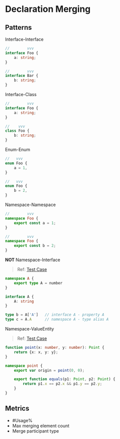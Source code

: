 # Declaration Merging

## Patterns

Interface-Interface

```ts
//        vvv
interface Foo {
    a: string;
}

//        vvv
interface Bar {
    b: string;
}
```

Interface-Class

```ts
//        vvv
interface Foo {
    a: string;
}

//    vvv
class Foo {
    b: string;
}
```

Enum-Enum

```ts
//   vvv
enum Foo {
    a = 1,
}

//   vvv
enum Foo {
    b = 2,
}
```

Namespace-Namespace

```ts
//        vvv
namespace Foo {
    export const a = 1;
}

//        vvv
namespace Foo {
    export const b = 2;
}
```

**NOT** Namespace-Interface

> Ref: [Test Case](../../../../../docs/entity/namespace.md#access-namespaces-children)

```ts
namespace A {
    export type A = number
}

interface A {
    A: string
}

type b = A['A']   // interface A - property A
type c = A.A      // namespace A - type alias A
```

Namespace-ValueEntity

> Ref: [Test Case](../../../../../docs/entity/namespace.md#merge-namespace-and-function)

```ts
function point(x: number, y: number): Point {
    return {x: x, y: y};
}

namespace point {
    export var origin = point(0, 0);

    export function equals(p1: Point, p2: Point) {
        return p1.x == p2.x && p1.y == p2.y;
    }
}
```

## Metrics

* #Usage%
* Max merging element count
* Merge participant type
